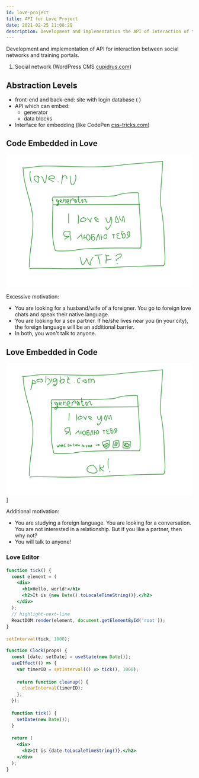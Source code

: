 ```yaml
---
id: love-project
title: API for Love Project
date: 2021-02-25 11:08:29
description: Development and implementation the API of interaction of two sites 
---
```


Development and implementation of API for interaction between social networks and training portals.

1. Social network (WordPress CMS <a href='https://cupidrus.com/datingsite/?renc=msg&id=SWN4MDV3UHZLbGZ5amloL3pJSGVOdz09' class='external'>cupidrus.com</a>)

## Abstraction Levels

- front-end and back-end: site with login database ( )
- API which can embed:
  - generator
  - data blocks
- Interface for embedding (like CodePen <a href='https://css-tricks.com/change-color-of-svg-on-hover/#svg-symbol-use' class='external'>css-tricks.com</a>)

## Code Embedded in Love

![Code in love](code-in-love.svg)

Excessive motivation:

- You are looking for a husband/wife of a foreigner. You go to foreign love chats and speak their native language.
- You are looking for a sex partner. If he/she lives near you (in your city), the foreign language will be an additional barrier.
- In both, you won't talk to anyone.

## Love Embedded in Code

![Love in code](love-in-code.svg)]

Additional motivation:

- You are studying a foreign language. You are looking for a conversation. You are not interested in a relationship. But if you like a partner, then why not?
- You will talk to anyone!

### Love Editor

```jsx live
function tick() {
  const element = (
    <div>
      <h1>Hello, world!</h1>
      <h2>It is {new Date().toLocaleTimeString()}.</h2>
    </div>
  );
  // highlight-next-line
  ReactDOM.render(element, document.getElementById('root'));
}

setInterval(tick, 1000);
```

```jsx live
function Clock(props) {
  const [date, setDate] = useState(new Date());
  useEffect(() => {
    var timerID = setInterval(() => tick(), 1000);

    return function cleanup() {
      clearInterval(timerID);
    };
  });

  function tick() {
    setDate(new Date());
  }

  return (
    <div>
      <h2>It is {date.toLocaleTimeString()}.</h2>
    </div>
  );
}

```
